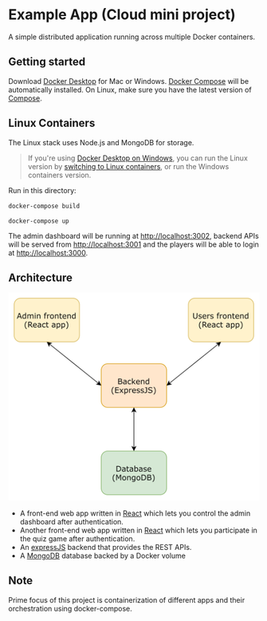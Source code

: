 # Example App (Cloud mini project)

A simple distributed application running across multiple Docker containers.

## Getting started

Download [Docker Desktop](https://www.docker.com/products/docker-desktop) for Mac or Windows. [Docker Compose](https://docs.docker.com/compose) will be automatically installed. On Linux, make sure you have the latest version of [Compose](https://docs.docker.com/compose/install/).

## Linux Containers

The Linux stack uses Node.js and MongoDB for storage.

> If you're using [Docker Desktop on Windows](https://store.docker.com/editions/community/docker-ce-desktop-windows), you can run the Linux version by [switching to Linux containers](https://docs.docker.com/docker-for-windows/#switch-between-windows-and-linux-containers), or run the Windows containers version.

Run in this directory:

```
docker-compose build
```

```
docker-compose up
```

The admin dashboard will be running at [http://localhost:3002](http://localhost:3002), backend APIs will be served from
[http://localhost:3001](http://localhost:3001) and the players will be able to login at [http://localhost:3000](http://localhost:3000).

## Architecture

![Architecture diagram](architecture.png)

- A front-end web app written in [React](/admin) which lets you control the admin dashboard after authentication.
- Another front-end web app written in [React](/users) which lets you participate in the quiz game after authentication.
- An [expressJS](/backend) backend that provides the REST APIs.
- A [MongoDB](https://en.wikipedia.org/wiki/MongoDB) database backed by a Docker volume

## Note

Prime focus of this project is containerization of different apps and their orchestration using docker-compose.